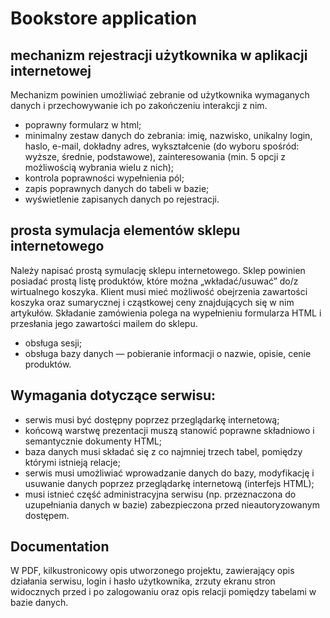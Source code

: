 # Bookstore application
## mechanizm rejestracji użytkownika w aplikacji internetowej
Mechanizm powinien umożliwiać zebranie od użytkownika wymaganych danych i przechowywanie ich po zakończeniu interakcji z nim.
* poprawny formularz w html;
* minimalny zestaw danych do zebrania: imię, nazwisko, unikalny login, haslo, e-mail, dokładny adres, wykształcenie (do wyboru spośród: wyższe, średnie, podstawowe), zainteresowania (min. 5 opcji z możliwością wybrania wielu z nich);
* kontrola poprawności wypełnienia pól;
* zapis poprawnych danych do tabeli w bazie;
* wyświetlenie zapisanych danych po rejestracji.

## prosta symulacja elementów sklepu internetowego
Należy napisać prostą symulację sklepu internetowego. Sklep powinien posiadać prostą listę produktów, które można „wkładać/usuwać” do/z wirtualnego koszyka. Klient musi mieć możliwość obejrzenia zawartości koszyka oraz sumarycznej i cząstkowej ceny znajdujących się w nim artykułów. Składanie zamówienia polega na wypełnieniu formularza HTML i przesłania jego zawartości mailem do sklepu.
* obsługa sesji;
* obsługa bazy danych — pobieranie informacji o nazwie, opisie, cenie produktów.

## Wymagania dotyczące serwisu:
* serwis musi być dostępny poprzez przeglądarkę internetową;
* końcową warstwę prezentacji muszą stanowić poprawne składniowo i semantycznie dokumenty HTML;
* baza danych musi składać się z co najmniej trzech tabel, pomiędzy którymi istnieją relacje;
* serwis musi umożliwiać wprowadzanie danych do bazy, modyfikację i usuwanie danych poprzez przeglądarkę internetową (interfejs HTML);
* musi istnieć część administracyjna serwisu (np. przeznaczona do uzupełniania danych w bazie) zabezpieczona przed nieautoryzowanym dostępem.


## Documentation
W PDF, kilkustronicowy opis utworzonego projektu, zawierający opis działania serwisu, login i hasło użytkownika, zrzuty ekranu stron widocznych przed i po zalogowaniu oraz opis relacji pomiędzy tabelami w bazie danych.
